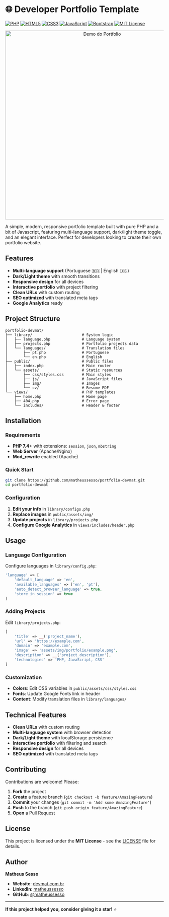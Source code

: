 # 🌐 Developer Portfolio Template

[![PHP](https://img.shields.io/badge/PHP-777BB4?style=for-the-badge&logo=php&logoColor=white)](https://php.net)
[![HTML5](https://img.shields.io/badge/HTML5-E34F26?style=for-the-badge&logo=html5&logoColor=white)](https://developer.mozilla.org/en-US/docs/Web/HTML)
[![CSS3](https://img.shields.io/badge/CSS3-1572B6?style=for-the-badge&logo=css3&logoColor=white)](https://developer.mozilla.org/en-US/docs/Web/CSS)
[![JavaScript](https://img.shields.io/badge/JavaScript-F7DF1E?style=for-the-badge&logo=javascript&logoColor=black)](https://developer.mozilla.org/en-US/docs/Web/JavaScript)
[![Bootstrap](https://img.shields.io/badge/Bootstrap-563D7C?style=for-the-badge&logo=bootstrap&logoColor=white)](https://getbootstrap.com)
[![MIT License](https://img.shields.io/badge/License-MIT-yellow.svg?style=for-the-badge)](https://opensource.org/licenses/MIT)

<div align="center">
  <img src="https://raw.githubusercontent.com/matheussesso/portfolio-devmat/refs/heads/main/public/assets/img/imgdemo.png" alt="Demo do Portfolio" width="600" />
</div>

A simple, modern, responsive portfolio template built with pure PHP and a bit of Javascript, featuring multi-language support, dark/light theme toggle, and an elegant interface. Perfect for developers looking to create their own portfolio website.

## Features

- **Multi-language support** (Portuguese 🇧🇷 | English 🇺🇸)
- **Dark/Light theme** with smooth transitions
- **Responsive design** for all devices
- **Interactive portfolio** with project filtering
- **Clean URLs** with custom routing
- **SEO optimized** with translated meta tags
- **Google Analytics** ready


## Project Structure

```
portfolio-devmat/
├── library/                      # System logic
│   ├── language.php              # Language system
│   ├── projects.php              # Portfolio projects data
│   └── languages/                # Translation files
│       ├── pt.php                # Portuguese
│       └── en.php                # English
├── public/                       # Public files
│   ├── index.php                 # Main router
│   └── assets/                   # Static resources
│       ├── css/styles.css        # Main styles
│       ├── js/                   # JavaScript files
│       ├── img/                  # Images
│       └── cv/                   # Resume PDF
└── views/                        # PHP templates
    ├── home.php                  # Home page
    ├── 404.php                   # Error page
    └── includes/                 # Header & footer
```

## Installation

### Requirements
- **PHP 7.4+** with extensions: `session`, `json`, `mbstring`
- **Web Server** (Apache/Nginx)
- **Mod_rewrite** enabled (Apache)

### Quick Start
```bash
git clone https://github.com/matheussesso/portfolio-devmat.git
cd portfolio-devmat
```

### Configuration
1. **Edit your info** in `library/configs.php`
2. **Replace images** in `public/assets/img/`
3. **Update projects** in `library/projects.php`
4. **Configure Google Analytics** in `views/includes/header.php`

## Usage

### Language Configuration
Configure languages in `library/config.php`:
```php
'language' => [
    'default_language' => 'en',
    'available_languages' => ['en', 'pt'],
    'auto_detect_browser_language' => true,
    'store_in_session' => true
]
```

### Adding Projects
Edit `library/projects.php`:
```php
[
    'title' => __('project_name'),
    'url' => 'https://example.com',
    'domain' => 'example.com',
    'image' => 'assets/img/portfolio/example.png',
    'description' => __('project_description'),
    'technologies' => 'PHP, JavaScript, CSS'
]
```

### Customization
- **Colors**: Edit CSS variables in `public/assets/css/styles.css`
- **Fonts**: Update Google Fonts link in header
- **Content**: Modify translation files in `library/languages/`

## Technical Features
- **Clean URLs** with custom routing
- **Multi-language system** with browser detection
- **Dark/Light theme** with localStorage persistence
- **Interactive portfolio** with filtering and search
- **Responsive design** for all devices
- **SEO optimized** with translated meta tags

## Contributing

Contributions are welcome! Please:

1. **Fork** the project
2. **Create** a feature branch (`git checkout -b feature/AmazingFeature`)
3. **Commit** your changes (`git commit -m 'Add some AmazingFeature'`)
4. **Push** to the branch (`git push origin feature/AmazingFeature`)
5. **Open** a Pull Request

## License

This project is licensed under the **MIT License** - see the [LICENSE](LICENSE) file for details.

## Author

**Matheus Sesso**
- **Website**: [devmat.com.br](https://devmat.com.br)
- **LinkedIn**: [matheussesso](https://linkedin.com/in/matheussesso)
- **GitHub**: [@matheussesso](https://github.com/matheussesso)

---

**If this project helped you, consider giving it a star!** ⭐ 
